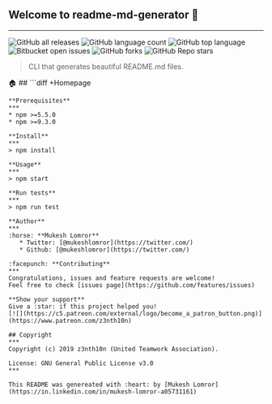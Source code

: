 ## Welcome to readme-md-generator :wave:
***
![GitHub all releases](https://img.shields.io/github/downloads/{username}/{repo-name}/total)
![GitHub language count](https://img.shields.io/github/languages/count/{username}/{repo-name})
![GitHub top language](https://img.shields.io/github/languages/top/{username}/{repo-name}?color=yellow)
![Bitbucket open issues](https://img.shields.io/bitbucket/issues/{username}/{repo-name})
![GitHub forks](https://img.shields.io/github/forks/{username}/{repo-name}?style=social)
![GitHub Repo stars](https://img.shields.io/github/stars/{username}/{repo-name}?style=social)

> CLI that generates beautiful README.md files.

:house: ## ```diff
+Homepage
```
**Prerequisites**
***
* npm >=5.5.0
* npm >=9.3.0

**Install**
***
> npm install

**Usage**
***
> npm start

**Run tests**
***
> npm run test

**Author**
***
:horse: **Mukesh Lomror**
   * Twitter: [@mukeshlomror](https://twitter.com/)
   * Github: [@mukeshlomror](https://twitter.com/)

:facepunch: **Contributing**
***
Congratulations, issues and feature requests are welcome!
Feel free to check [issues page](https://github.com/features/issues)

**Show your support**
Give a :star: if this project helped you!
[![](https://c5.patreon.com/external/logo/become_a_patron_button.png)](https://www.patreon.com/z3nth10n)

## Copyright
***
Copyright (c) 2019 z3nth10n (United Teamwork Association).

License: GNU General Public License v3.0
***

This README was genereated with :heart: by [Mukesh Lomror](https://in.linkedin.com/in/mukesh-lomror-a05731161)



